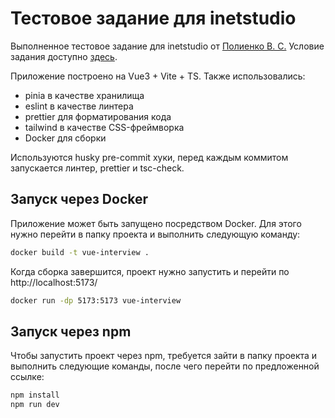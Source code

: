 # Тестовое задание для inetstudio

Выполненное тестовое задание для inetstudio от [Полиенко В. С.](https://github.com/Kasaklalita) Условие задания доступно [здесь](https://github.com/inetstudio/vue-js-interview/blob/master/README.md).

Приложение построено на Vue3 + Vite + TS. Также использовались:

- pinia в качестве хранилища
- eslint в качестве линтера
- prettier для форматирования кода
- tailwind в качестве CSS-фреймворка
- Docker для сборки

Используются husky pre-commit хуки, перед каждым коммитом запускается линтер, prettier и tsc-check.

## Запуск через Docker

Приложение может быть запущено посредством Docker. Для этого нужно перейти в папку проекта и выполнить следующую команду:

```bash
docker build -t vue-interview .
```

Когда сборка завершится, проект нужно запустить и перейти по http://localhost:5173/

```bash
docker run -dp 5173:5173 vue-interview
```

## Запуск через npm

Чтобы запустить проект через npm, требуется зайти в папку проекта и выполнить следующие команды, после чего перейти по предложенной ссылке:

```bash
npm install
npm run dev
```
